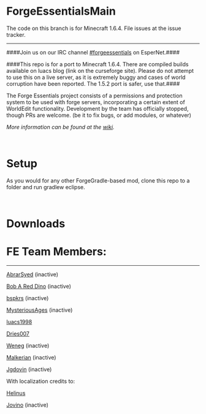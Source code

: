 ForgeEssentialsMain
===================

The code on this branch is for Minecraft 1.6.4. File issues at the issue tracker.

*******************
####Join us on our IRC channel [#forgeessentials](http://webchat.esper.net/?channels=forgeessentials&prompt=1) on EsperNet.####

####This repo is for a port to Minecraft 1.6.4. There are compiled builds available on luacs blog (link on the curseforge site). Please do not attempt to use this on a live server, as it is extremely buggy and cases of world corruption have been reported. The 1.5.2 port is safer, use that.####

The Forge Essentials project consists of a permissions and protection system to be used with forge servers, incorporating a certain extent of WorldEdit functionality. Development by the team has officially stopped, though PRs are welcome. (be it to fix bugs, or add modules, or whatever)

*More information can be found at the [wiki](https://github.com/ForgeEssentials/ForgeEssentialsMain/wiki).*

<br>

Setup
=====
As you would for any other ForgeGradle-based mod, clone this repo to a folder and run gradlew eclipse.

<br>

Downloads
=========
FE Team Members:
================
________________
<a href="https://github.com/AbrarSyed">AbrarSyed</a>  (inactive)

<a href="https://github.com/Bob-A-Red-Dino">Bob A Red Dino</a>  (inactive)

<a href="https://github.com/bspkrs">bspkrs</a> (inactive)

<a href="https://github.com/MysteriousAges">MysteriousAges</a> (inactive)

<a href="https://github.com/luacs1998">luacs1998</a>

<a href="https://github.com/dries007">Dries007</a>

<a href="https://github.com/Weneg">Weneg</a> (inactive)

<a href="https://github.com/Malkerian">Malkerian</a>  (inactive)

<a href="https://github.com/Jgdovin">Jgdovin</a>  (inactive)

With localization credits to:

<a href="https://github.com/helinus">Helinus</a>

<a href="https://github.com/jovino">Jovino</a> (inactive)

